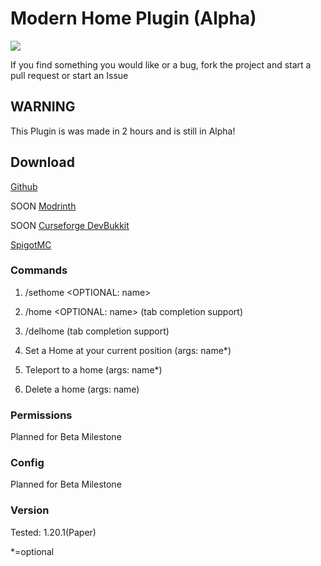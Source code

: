 
# Modern Home Plugin (Alpha)
![](https://github.com/Alex-265/HomesPlugin/assets/63714415/f658c1d5-4db7-4cba-be76-5f6d42dd8d50)

If you find something you would like or a bug, fork the project and start a pull request or start an Issue


## WARNING

This Plugin is was made in 2 hours and is still in Alpha!

## Download
[Github](https://github.com/Alex-265/HomesPlugin/releases/tag/Release)

SOON [Modrinth](https://modrinth.com/mod/modernhomes)

SOON [Curseforge DevBukkit](https://legacy.curseforge.com/minecraft/bukkit-plugins/modernhomes)

[SpigotMC](https://www.spigotmc.org/resources/modernhomes.111615/)


### Commands
1. /sethome <OPTIONAL: name>
2. /home <OPTIONAL: name> (tab completion support)
3. /delhome <name> (tab completion support)

1. Set a Home at your current position (args: name*)
2. Teleport to a home (args: name*)
3. Delete a home (args: name)

### Permissions
Planned for Beta Milestone

### Config
Planned for Beta Milestone

### Version 
Tested: 1.20.1(Paper)

*=optional
